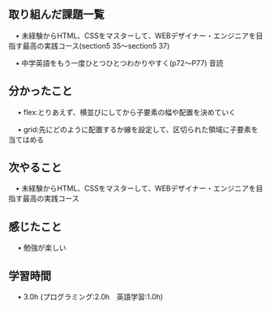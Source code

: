 ## 取り組んだ課題一覧
           
 　• 未経験からHTML、CSSをマスターして、WEBデザイナー・エンジニアを目指す最高の実践コース(section5 35〜section5 37)

 　• 中学英語をもう一度ひとつひとつわかりやすく(p72〜P77) 音読
             
## 分かったこと

　 • flex:とりあえず、横並びにしてから子要素の幅や配置を決めていく

　 • grid:先にどのように配置するか線を設定して、区切られた領域に子要素を当てはめる

## 次やること　
           
 　• 未経験からHTML、CSSをマスターして、WEBデザイナー・エンジニアを目指す最高の実践コース

## 感じたこと

　 • 勉強が楽しい

## 学習時間

　 • 3.0h (プログラミング:2.0h　英語学習:1.0h)